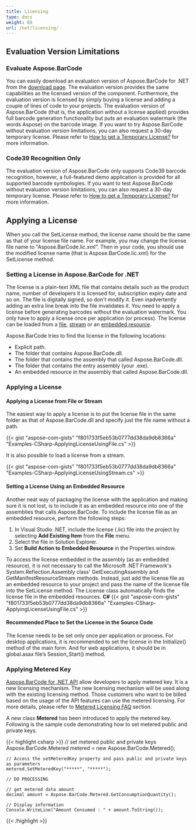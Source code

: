 ```yaml
---
title: Licensing
type: docs
weight: 60
url: /net/licensing/
---
```


## **Evaluation Version Limitations**
### **Evaluate Aspose.BarCode**
You can easily download an evaluation version of Aspose.BarCode for .NET from the [download page](https://www.nuget.org/packages/Aspose.barcode/). The evaluation version provides the same capabilities as the licensed version of the component. Furthermore, the evaluation version is licensed by simply buying a license and adding a couple of lines of code to your projects. The evaluation version of Aspose.BarCode (that is, the application without a license applied) provides full barcode generation functionality but puts an evaluation watermark (the words Aspose) on the barcode image. If you want to try Aspose.BarCode without evaluation version limitations, you can also request a 30-day temporary license. Please refer to [How to get a Temporary License?](https://purchase.aspose.com/temporary-license) for more information.
### **Code39 Recognition Only**
The evaluation version of Aspose.BarCode only supports Code39 barcode recognition, however, a full-featured demo application is provided for all supported barcode symbologies. If you want to test Aspose.BarCode without evaluation version limitations, you can also request a 30-day temporary license. Please refer to [How to get a Temporary License?](https://purchase.aspose.com/temporary-license) for more information.
## **Applying a License**
When you call the SetLicense method, the license name should be the same as that of your license file name. For example, you may change the license file name to "Aspose.BarCode.lic.xml". Then in your code, you should use the modified license name (that is Aspose.BarCode.lic.xml) for the SetLicense method.
### **Setting a License in Aspose.BarCode for .NET**
The license is a plain-text XML file that contains details such as the product name, number of developers it is licensed for, subscription expiry date and so on. The file is digitally signed, so don't modify it. Even inadvertently adding an extra line break into the file invalidates it. You need to apply a license before generating barcodes without the evaluation watermark. You only have to apply a license once per application (or process). The license can be loaded from a [file](https://docs.aspose.com/barcode/net/licensing/#applying-a-license-from-file-or-stream), [stream](https://docs.aspose.com/barcode/net/licensing/#applying-a-license-from-file-or-stream) or an [embedded resource](https://docs.aspose.com/barcode/net/licensing/#setting-a-license-using-an-embedded-resource).

Aspose.BarCode tries to find the license in the following locations:

- Explicit path.
- The folder that contains Aspose.BarCode.dll.
- The folder that contains the assembly that called Aspose.BarCode.dll.
- The folder that contains the entry assembly (your .exe).
- An embedded resource in the assembly that called Aspose.BarCode.dll.
### **Applying a License**
#### **Applying a License from File or Stream**
The easiest way to apply a license is to put the license file in the same folder as that of Aspose.BarCode.dll and specify just the file name without a path.

{{< gist "aspose-com-gists" "f801733f5eb53b0777dd38da9db8366a" "Examples-CSharp-ApplyingLicenseUsingFile.cs" >}}

It is also possible to load a license from a stream.

{{< gist "aspose-com-gists" "f801733f5eb53b0777dd38da9db8366a" "Examples-CSharp-ApplyingLicenseUsingStream.cs" >}}

#### **Setting a License Using an Embedded Resource**
Another neat way of packaging the license with the application and making sure it is not lost, is to include it as an embedded resource into one of the assemblies that calls Aspose.BarCode. To include the license file as an embedded resource, perform the following steps:

1. In Visual Studio .NET, include the license (.lic) file into the project by selecting **Add Existing Item** from the **File** menu.
1. Select the file in Solution Explorer.
1. Set **Build Action to Embedded Resource** in the Properties window.

To access the license embedded in the assembly (as an embedded resource), it is not necessary to call the Microsoft .NET Framework's System.Reflection.Assembly class' GetExecutingAssembly and GetManifestResourceStream methods. Instead, just add the license file as an embedded resource to your project and pass the name of the license file into the SetLicense method. The License class automatically finds the license file in the embedded resources.
**C#**
{{< gist "aspose-com-gists" "f801733f5eb53b0777dd38da9db8366a" "Examples-CSharp-ApplyingLicenseUsingFile.cs" >}}
#### **Recommended Place to Set the License in the Source Code**
The license needs to be set only once per application or process. For desktop applications, it is recommended to set the license in the Initialize() method of the main form. And for web applications, it should be in global.asax file’s Session_Start() method.
### **Applying Metered Key**
[Aspose.BarCode for .NET API](/barcode/net/) allow developers to apply metered key. It is a new licensing mechanism. The new licensing mechanism will be used along with the existing licensing method. Those customers who want to be billed based on the usage of the API features can use the metered licensing. For more details, please refer to [Metered Licensing FAQ](https://purchase.aspose.com/faqs/licensing/metered) section.

A new class **Metered** has been introduced to apply the metered key. Following is the sample code demonstrating how to set metered public and private keys.

{{< highlight csharp >}}
    // set metered public and private keys
    Aspose.BarCode.Metered metered = new Aspose.BarCode.Metered();

    // Access the setMeteredKey property and pass public and private keys as parameters
    metered.SetMeteredKey("*****", "*****");
    
    // DO PROCESSING
    
    // get metered data amount
    decimal amount = Aspose.BarCode.Metered.GetConsumptionQuantity();
    
    // Display information
    Console.WriteLine("Amount Consumed : " + amount.ToString());
{{< /highlight >}}
